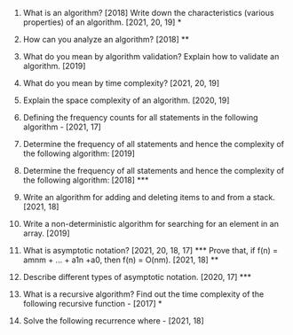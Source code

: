 1. What is an algorithm? [2018] Write down the characteristics (various properties) of an algorithm. [2021, 20, 19] *
2. How can you analyze an algorithm? [2018] **
3. What do you mean by algorithm validation? Explain how to validate an algorithm. [2019]
4. What do you mean by time complexity? [2021, 20, 19]
5. Explain the space complexity of an algorithm. [2020, 19]
   
6. Defining the frequency counts for all statements in the following algorithm - [2021, 17]
7. Determine the frequency of all statements and hence the complexity of the following algorithm: [2019]
8. Determine the frequency of all statements and hence the complexity of the following algorithm: [2018] ***
   
9. Write an algorithm for adding and deleting items to and from a stack. [2021, 18]
10. Write a non-deterministic algorithm for searching for an element in an array. [2019]

11. What is asymptotic notation?  [2021, 20, 18, 17] *** Prove that, if f(n) = amnm + ... + a1n +a0, then f(n) = O(nm). [2021, 18] **    
12. Describe different types of asymptotic notation. [2020, 17] ***        

13. What is a recursive algorithm? Find out the time complexity of the following recursive function - [2017] *
14. Solve the following recurrence where - [2021, 18]
